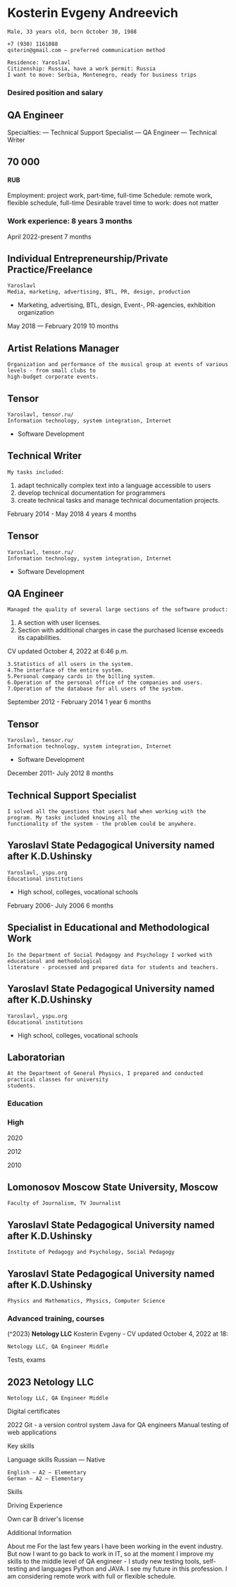 # Kosterin Evgeny Andreevich

```
Male, 33 years old, born October 30, 1988
```
```
+7 (930) 1161088
qsterin@gmail.com — preferred communication method
```
```
Residence: Yaroslavl
Citizenship: Russia, have a work permit: Russia
I want to move: Serbia, Montenegro, ready for business trips
```
### Desired position and salary

## QA Engineer

Specialties:
— Technical Support Specialist
— QA Engineer
— Technical Writer

## 70 000

#### RUB

Employment: project work, part-time, full-time
Schedule: remote work, flexible schedule, full-time Desirable travel time to
work: does not matter

### Work experience: 8 years 3 months

April 2022-present
7 months

## Individual Entrepreneurship/Private Practice/Freelance

```
Yaroslavl
Media, marketing, advertising, BTL, PR, design, production
```
- Marketing, advertising, BTL, design, Event-, PR-agencies, exhibition organization

May 2018 —
February 2019
10 months

## Artist Relations Manager

```
Organization and performance of the musical group at events of various levels - from small clubs to
high-budget corporate events.
```
## Tensor

```
Yaroslavl, tensor.ru/
Information technology, system integration, Internet
```
- Software Development

## Technical Writer

```
My tasks included:
```
1. adapt technically complex text into a language accessible to users
2. develop technical documentation for programmers
3. create technical tasks and manage technical documentation projects.

February 2014 -
May 2018
4 years 4 months

## Tensor

```
Yaroslavl, tensor.ru/
Information technology, system integration, Internet
```
- Software Development

## QA Engineer

```
Managed the quality of several large sections of the software product:
```
1. A section with user licenses.
2. Section with additional charges in case the purchased license exceeds its capabilities.

CV updated October 4, 2022 at 6:46 p.m.


```
3.Statistics of all users in the system.
4.The interface of the entire system.
5.Personal company cards in the billing system.
6.Operation of the personal office of the companies and users.
7.Operation of the database for all users of the system.
```
September 2012 -
February 2014
1 year 6 months

## Tensor

```
Yaroslavl, tensor.ru/
Information technology, system integration, Internet
```
- Software Development

December 2011-
July 2012
8 months

## Technical Support Specialist

```
I solved all the questions that users had when working with the program. My tasks included knowing all the
functionality of the system - the problem could be anywhere.
```
## Yaroslavl State Pedagogical University named after K.D.Ushinsky

```
Yaroslavl, yspu.org
Educational institutions
```
- High school, colleges, vocational schools

February 2006-
July 2006
6 months

## Specialist in Educational and Methodological Work

```
In the Department of Social Pedagogy and Psychology I worked with educational and methodological
literature - processed and prepared data for students and teachers.
```
## Yaroslavl State Pedagogical University named after K.D.Ushinsky

```
Yaroslavl, yspu.org
Educational institutions
```
- High school, colleges, vocational schools

## Laboratorian

```
At the Department of General Physics, I prepared and conducted practical classes for university
students.
```
### Education

### High

2020

2012

2010

## Lomonosov Moscow State University, Moscow

```
Faculty of Journalism, TV Journalist
```
## Yaroslavl State Pedagogical University named after K.D.Ushinsky

```
Institute of Pedagogy and Psychology, Social Pedagogy
```
## Yaroslavl State Pedagogical University named after K.D.Ushinsky

```
Physics and Mathematics, Physics, Computer Science
```
### Advanced training, courses

(^2023) **Netology LLC**
Kosterin Evgeny - CV updated October 4, 2022 at 18:


```
Netology LLC, QA Engineer Middle
```
Tests, exams

## 2023 Netology LLC

```
Netology LLC, QA Engineer Middle
```
Digital certificates

2022 Git - a version control system
Java for QA engineers
Manual testing of web applications

Key skills

Language skills Russian — Native

```
English — A2 — Elementary
German — A2 — Elementary
```
Skills

Driving Experience

Own car
B driver's license

Additional Information

About me For the last few years I have been working in the event industry. But now I want to go back to work in
IT, so at the moment I improve my skills to the middle level of QA engineer - I study new testing tools,
self-testing and languages Python and JAVA. I see my future in this profession.
I am considering remote work with full or flexible schedule.

